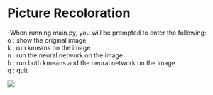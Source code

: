 # Picture Recoloration

-When running main.py, you will be prompted to enter the following: <br/>
o : show the original image <br/>
k : run kmeans on the image <br/>
n : run the neural network on the image <br/>
b : run both kmeans and the neural network on the image <br/>
q : quit <br/>

![](https://github.com/WilliamBidle/Picture-Recoloration-AI/blob/master/painting.jpeg)

